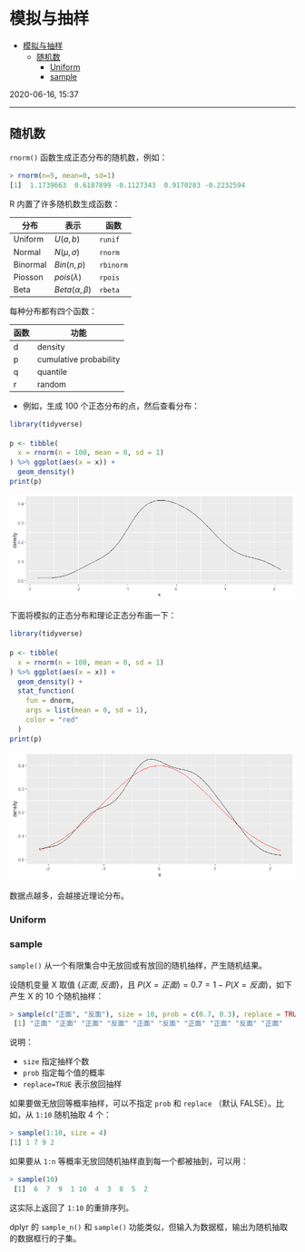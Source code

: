 # 模拟与抽样

- [模拟与抽样](#模拟与抽样)
  - [随机数](#随机数)
    - [Uniform](#uniform)
    - [sample](#sample)

2020-06-16, 15:37
***

## 随机数

`rnorm()` 函数生成正态分布的随机数，例如：

```r
> rnorm(n=5, mean=0, sd=1)
[1]  1.1739663  0.6187899 -0.1127343  0.9170283 -0.2232594
```

R 内置了许多随机数生成函数：

| 分布     | 表示                  | 函数      |
| -------- | --------------------- | --------- |
| Uniform  | $U(a, b)$             | `runif`   |
| Normal   | $N(\mu, \sigma)$      | `rnorm`   |
| Binormal | $Bin(n, p)$           | `rbinorm` |
| Piosson  | $pois(\lambda)$       | `rpois`   |
| Beta     | $Beta(\alpha, \beta)$ | `rbeta`   |

每种分布都有四个函数：

| 函数 | 功能                   |
| ---- | ---------------------- |
| d    | density                |
| p    | cumulative probability |
| q    | quantile               |
| r    | random                 |

- 例如，生成 100 个正态分布的点，然后查看分布：

```r
library(tidyverse)

p <- tibble(
  x = rnorm(n = 100, mean = 0, sd = 1)
) %>% ggplot(aes(x = x)) +
  geom_density()
print(p)
```

![rnorm](images/2020-06-16-16-06-46.png)

下面将模拟的正态分布和理论正态分布画一下：

```r
library(tidyverse)

p <- tibble(
  x = rnorm(n = 100, mean = 0, sd = 1)
) %>% ggplot(aes(x = x)) +
  geom_density() +
  stat_function(
    fun = dnorm,
    args = list(mean = 0, sd = 1),
    color = "red"
  )
print(p)
```

![dnorm](images/2020-06-16-16-17-31.png)

数据点越多，会越接近理论分布。

### Uniform

### sample

`sample()` 从一个有限集合中无放回或有放回的随机抽样，产生随机结果。

设随机变量 X 取值 $\{正面, 反面\}$，且 $P(X=正面)=0.7=1-P(X=反面)$，如下产生 X 的 10 个随机抽样：

```r
> sample(c("正面", "反面"), size = 10, prob = c(0.7, 0.3), replace = TRUE)
 [1] "正面" "正面" "正面" "反面" "正面" "反面" "正面" "正面" "反面" "正面"
```

说明：

- `size` 指定抽样个数
- `prob` 指定每个值的概率
- `replace=TRUE` 表示放回抽样

如果要做无放回等概率抽样，可以不指定 `prob` 和 `replace` （默认 FALSE）。比如，从 `1:10` 随机抽取 4 个：

```r
> sample(1:10, size = 4)
[1] 1 7 9 2
```

如果要从 `1:n` 等概率无放回随机抽样直到每一个都被抽到，可以用：

```r
> sample(10)
 [1]  6  7  9  1 10  4  3  8  5  2
```

这实际上返回了 `1:10` 的重排序列。

dplyr 的 `sample_n()` 和 `sample()` 功能类似，但输入为数据框，输出为随机抽取的数据框行的子集。
